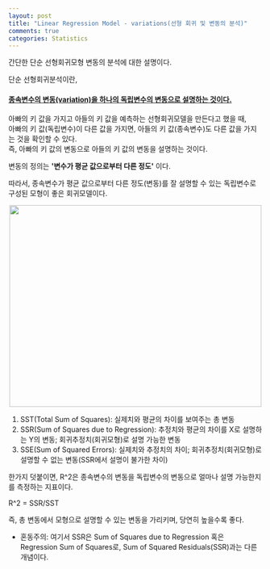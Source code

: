 ```yaml
---
layout: post
title: "Linear Regression Model - variations(선형 회귀 및 변동의 분석)"
comments: true
categories: Statistics
---
```


간단한 단순 선형회귀모형 변동의 분석에 대한 설명이다.

단순 선형회귀분석이란, 

#### <u><b> 종속변수의 변동(variation)을 하나의 독립변수의 변동으로 설명하는 것이다. </b></u>

아빠의 키 값을 가지고 아들의 키 값을 예측하는 선형회귀모델을 만든다고 했을 때,  
아빠의 키 값(독립변수)이 다른 값을 가지면, 아들의 키 값(종속변수)도 다른 값을 가지는 것을 확인할 수 있다.   
즉, 아빠의 키 값의 변동으로 아들의 키 값의 변동을 설명하는 것이다.

변동의 정의는 __'변수가 평균 값으로부터 다른 정도'__ 이다.

따라서, 종속변수가 평균 값으로부터 다른 정도(변동)를 잘 설명할 수 있는 독립변수로 구성된 모형이 좋은 회귀모델이다.

<center><img src="/img/SST.png" width="500" height="400"></center>

1. SST(Total Sum of Squares): 실제치와 평균의 차이를 보여주는 총 변동
2. SSR(Sum of Squares due to Regression): 추정치와 평균의 차이를 X로 설명하는 Y의 변동; 회귀추정치(회귀모형)로 설명 가능한 변동
3. SSE(Sum of Squared Errors): 실제치와 추정치의 차이; 회귀추정치(회귀모형)로 설명할 수 없는 변동(SSR에서 설명이 불가한 차이)

한가지 덧붙이면, R^2은 종속변수의 변동을 독립변수의 변동으로 얼마나 설명 가능한지를 측정하는 지표이다.   

R^2 = SSR/SST   

즉, 총 변동에서 모형으로 설명할 수 있는 변동을 가리키며, 당연히 높을수록 좋다.

* 혼동주의: 여기서 SSR은 Sum of Squares due to Regression 혹은 Regression Sum of Squares로, Sum of Squared Residuals(SSR)과는 다른 개념이다.